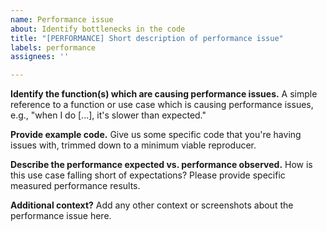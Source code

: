```yaml
---
name: Performance issue
about: Identify bottlenecks in the code
title: "[PERFORMANCE] Short description of performance issue"
labels: performance
assignees: ''

---
```


**Identify the function(s) which are causing performance issues.**
A simple reference to a function or use case which is causing performance issues, e.g., "when I do [...], it's slower than expected."

**Provide example code.**
Give us some specific code that you're having issues with, trimmed down to a minimum viable reproducer.

**Describe the performance expected vs. performance observed.**
How is this use case falling short of expectations? Please provide specific measured performance results.

**Additional context?**
Add any other context or screenshots about the performance issue here.
